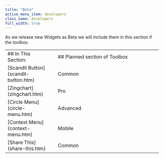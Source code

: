 ```yaml
---
title: "Beta"
active_menu_item: developers
class_name: developers
full_width: true
---
```



As we release new Widgets as Beta we will include them in this section if the toolbox.

<table>
<tr>
<td width="148">
## In This Section:

</td>
<td width="15">
</td>
<td width="779">
## Planned section of Toolbox

</td>
</tr>
<tr>
<td width="148">
[Scandit Button](scandit-button.htm)

</td>
<td width="15">
</td>
<td width="779">
Common

</td>
</tr>
<tr>
<td width="148">
[Zingchart](zingchart.htm)

</td>
<td width="15">
</td>
<td width="779">
Pro

</td>
</tr>
<tr>
<td width="148">
[Circle Menu](circle-menu.htm)

</td>
<td width="15">
</td>
<td width="779">
Advanced

</td>
</tr>
<tr>
<td width="148">
[Context Menu](context-menu.htm)

</td>
<td width="15">
</td>
<td width="779">
Mobile

</td>
</tr>
<tr>
<td width="148">
[Share This](share-this.htm)

</td>
<td width="15">
</td>
<td width="779">
Common

</td>
</tr>
</table>

